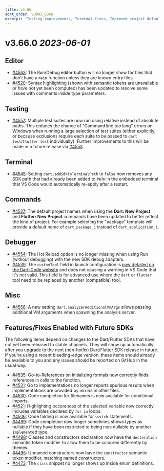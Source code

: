 ```yaml
---
title: v3.66
sort_order: v0003_0066
excerpt: "Testing improvements, Terminal fixes, Improved project defaults..."
---
```


# v3.66.0 *2023-06-01*

## Editor

- [#4563](https://github.com/Dart-Code/Dart-Code/issues/4563): The Run/Debug editor button will no longer show for files that don't have a `main` function unless they are known entry files.
- [#4520](https://github.com/Dart-Code/Dart-Code/issues/4520): Syntax highlighting (shown with semantic tokens are unavailable or have not yet been computed) has been updated to resolve some issues with comments inside type parameters.

## Testing

- [#4557](https://github.com/Dart-Code/Dart-Code/issues/4557): Multiple test suites are now run using relative instead of absolute paths. This reduces the chance of "Command line too long" errors on Windows when running a large selection of test suites (either explicitly, or because exclusions require each suite to be passed to `dart test`/`flutter test` individually). Further improvements to this will be made in a future release via [#4553](https://github.com/Dart-Code/Dart-Code/issues/4553).

## Terminal

- [#4545](https://github.com/Dart-Code/Dart-Code/issues/4545): Setting `dart.addSdkToTerminalPath` to `false` now removes any SDK path that had already been added to `PATH` in the embedded terminal that VS Code would automatically re-apply after a restart.

## Commands

- [#4527](https://github.com/Dart-Code/Dart-Code/issues/4527): The default project names when using the **Dart: New Project** and **Flutter: New Project** commands have been updated to better reflect the kind of project. For example selecting the "package" template will provide a default name of `dart_package_1` instead of `dart_application_1`.

## Debugger

- [#4554](https://github.com/Dart-Code/Dart-Code/issues/4554): The Hot Reload option is no longer missing when using Run (without debugging) with the new SDK debug adapters.
- [#4539](https://github.com/Dart-Code/Dart-Code/issues/4539): The `customTool` field in launch configuration is [now detailed on the Dart-Code website](/docs/launch-configuration/) and does not causing a warning in VS Code that it's not valid. This field is for advanced use where the `dart` or `flutter` tool need to be replaced by another (compatible) tool.

## Misc

- [#4556](https://github.com/Dart-Code/Dart-Code/issues/4556): A new setting `dart.analyzerAdditionalVmArgs` allows passing additional VM arguments when spawning the analysis server.

## Features/Fixes Enabled with Future SDKs

The following items depend on changes to the Dart/Flutter SDKs that have not yet been released to stable channels. They will show up automatically after you upgrade to the next (non-hotfix) Dart/Flutter SDK release in future. If you're using a recent bleeding-edge version, these items should already be available to you and any issues should be reported on GitHub in the usual way.

- [#4535](https://github.com/Dart-Code/Dart-Code/issues/4535): Go-to-References on initializing formals now correctly finds references in calls to the function.
- [#4531](https://github.com/Dart-Code/Dart-Code/issues/4531): Go to Implementations no longer reports spurious results when implementations are provided by mixins in other files.
- [#4530](https://github.com/Dart-Code/Dart-Code/issues/4530): Code completion for filenames is now available for conditional imports.
- [#4521](https://github.com/Dart-Code/Dart-Code/issues/4521): Highlighting occurences of the selected variable now correctly includes variables declared by `for in` loops.
- [#4506](https://github.com/Dart-Code/Dart-Code/issues/4506): Code folding is now available for `switch` statements.
- [#4499](https://github.com/Dart-Code/Dart-Code/issues/4499): Code completion now longer sometimes shows types as nullable if they have been restricted to being non-nullable by another `implement`ed type.
- [#4498](https://github.com/Dart-Code/Dart-Code/issues/4498): Classes and constructors declaration now have the `declaration` semantic token modifier to allow them to be coloured differently by themes.
- [#4495](https://github.com/Dart-Code/Dart-Code/issues/4495): Unnamed constructors now have the  `constructor` semantic token modifier, matching named constructors.
- [#4473](https://github.com/Dart-Code/Dart-Code/issues/4473): The `class` snippet no longer shows up inside enum definitions.
